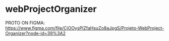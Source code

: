 # webProjectOrganizer

PROTO ON FIGMA: https://www.figma.com/file/CjOOysPlZfaHsuZo8aJpgS/Projeto-WebProject-Organizer?node-id=39%3A2

